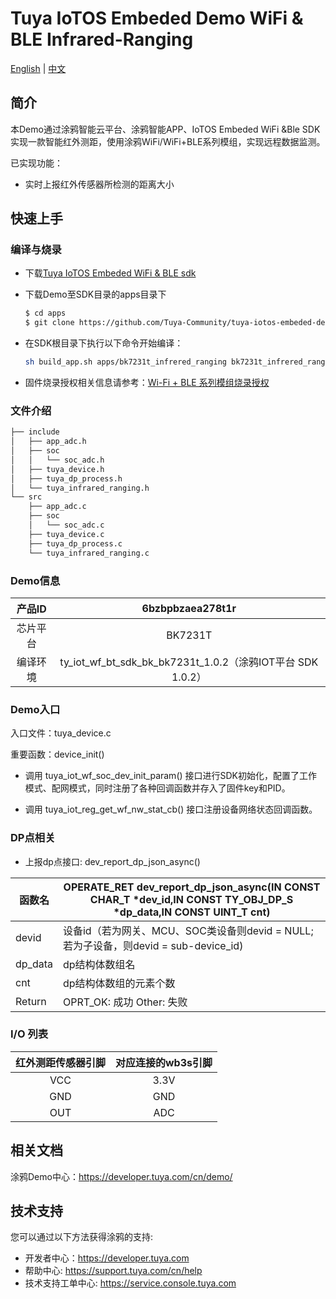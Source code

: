 # Tuya IoTOS Embeded Demo WiFi & BLE Infrared-Ranging

[English](./README.md) | [中文](./README_zh.md)

## 简介 

本Demo通过涂鸦智能云平台、涂鸦智能APP、IoTOS Embeded WiFi &Ble SDK实现一款智能红外测距，使用涂鸦WiFi/WiFi+BLE系列模组，实现远程数据监测。

已实现功能：

+ 实时上报红外传感器所检测的距离大小




## 快速上手 

### 编译与烧录
+ 下载[Tuya IoTOS Embeded WiFi & BLE sdk](https://github.com/tuya/tuya-iotos-embeded-sdk-wifi-ble-bk7231t) 

+ 下载Demo至SDK目录的apps目录下 

  ```bash
  $ cd apps
  $ git clone https://github.com/Tuya-Community/tuya-iotos-embeded-demo-wifi-ble-infrared-ranging.git
  ```
  
+ 在SDK根目录下执行以下命令开始编译：

  ```bash
  sh build_app.sh apps/bk7231t_infrered_ranging bk7231t_infrered_ranging 1.0.0 
  ```

+ 固件烧录授权相关信息请参考：[Wi-Fi + BLE 系列模组烧录授权](https://developer.tuya.com/cn/docs/iot/device-development/burn-and-authorization/burn-and-authorize-wifi-ble-modules/burn-and-authorize-wb-series-modules?id=Ka78f4pttsytd) 

 

 ### 文件介绍 

```bash
├── include
│   ├── app_adc.h
│   ├── soc
│   │   └── soc_adc.h
│   ├── tuya_device.h
│   ├── tuya_dp_process.h
│   └── tuya_infrared_ranging.h
└── src
    ├── app_adc.c
    ├── soc
    │   └── soc_adc.c
    ├── tuya_device.c
    ├── tuya_dp_process.c
    └── tuya_infrared_ranging.c
```



 ### Demo信息 

|  产品ID  |                      6bzbpbzaea278t1r                      |
| :------: | :--------------------------------------------------------: |
| 芯片平台 |                          BK7231T                           |
| 编译环境 | ty_iot_wf_bt_sdk_bk_bk7231t_1.0.2（涂鸦IOT平台 SDK 1.0.2） |

  

### Demo入口

入口文件：tuya_device.c

重要函数：device_init()

+ 调用 tuya_iot_wf_soc_dev_init_param() 接口进行SDK初始化，配置了工作模式、配网模式，同时注册了各种回调函数并存入了固件key和PID。

+ 调用 tuya_iot_reg_get_wf_nw_stat_cb() 接口注册设备网络状态回调函数。


 

### DP点相关

+ 上报dp点接口: dev_report_dp_json_async()

| 函数名  | OPERATE_RET dev_report_dp_json_async(IN CONST CHAR_T *dev_id,IN CONST TY_OBJ_DP_S *dp_data,IN CONST UINT_T cnt) |
| ------- | ------------------------------------------------------------ |
| devid   | 设备id（若为网关、MCU、SOC类设备则devid = NULL;若为子设备，则devid = sub-device_id) |
| dp_data | dp结构体数组名                                               |
| cnt     | dp结构体数组的元素个数                                       |
| Return  | OPRT_OK: 成功  Other: 失败                                   |

 

### I/O 列表 

| 红外测距传感器引脚 | 对应连接的wb3s引脚 |
| :----------------: | :----------------: |
|        VCC         |        3.3V        |
|        GND         |        GND         |
|        OUT         |        ADC         |

 

## 相关文档

涂鸦Demo中心：https://developer.tuya.com/cn/demo/



## 技术支持

您可以通过以下方法获得涂鸦的支持:

- 开发者中心：https://developer.tuya.com
- 帮助中心: https://support.tuya.com/cn/help
- 技术支持工单中心: https://service.console.tuya.com
